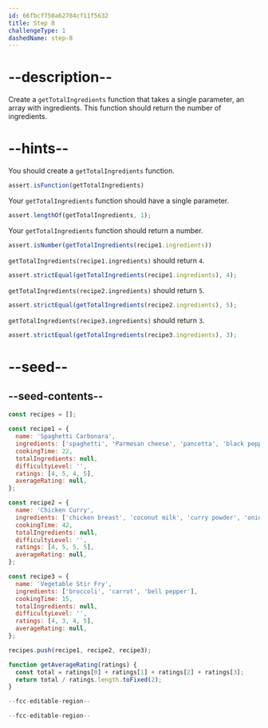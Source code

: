 ```yaml
---
id: 66fbcf750a62784cf11f5632
title: Step 8
challengeType: 1
dashedName: step-8
---
```


# --description--

Create a `getTotalIngredients` function that takes a single parameter, an array with ingredients. This function should return the number of ingredients.

# --hints--

You should create a `getTotalIngredients` function.

```js
assert.isFunction(getTotalIngredients)
```

Your `getTotalIngredients` function should have a single parameter.

```js
assert.lengthOf(getTotalIngredients, 1);
```

Your `getTotalIngredients` function should return a number.

```js
assert.isNumber(getTotalIngredients(recipe1.ingredients))
```

`getTotalIngredients(recipe1.ingredients)` should return `4`.

```js
assert.strictEqual(getTotalIngredients(recipe1.ingredients), 4);
```

`getTotalIngredients(recipe2.ingredients)` should return `5`.

```js
assert.strictEqual(getTotalIngredients(recipe2.ingredients), 5);
```

`getTotalIngredients(recipe3.ingredients)` should return `3`.

```js
assert.strictEqual(getTotalIngredients(recipe3.ingredients), 3);
```

# --seed--

## --seed-contents--

```js
const recipes = [];

const recipe1 = {
  name: 'Spaghetti Carbonara',
  ingredients: ['spaghetti', 'Parmesan cheese', 'pancetta', 'black pepper'],
  cookingTime: 22,
  totalIngredients: null,
  difficultyLevel: '',
  ratings: [4, 5, 4, 5],
  averageRating: null,
};

const recipe2 = {
  name: 'Chicken Curry',
  ingredients: ['chicken breast', 'coconut milk', 'curry powder', 'onion', 'garlic'],
  cookingTime: 42,
  totalIngredients: null,
  difficultyLevel: '',
  ratings: [4, 5, 5, 5],
  averageRating: null,
};

const recipe3 = {
  name: 'Vegetable Stir Fry',
  ingredients: ['broccoli', 'carrot', 'bell pepper'],
  cookingTime: 15,
  totalIngredients: null,
  difficultyLevel: '',
  ratings: [4, 3, 4, 5],
  averageRating: null,
};

recipes.push(recipe1, recipe2, recipe3);

function getAverageRating(ratings) {
  const total = ratings[0] + ratings[1] + ratings[2] + ratings[3];
  return total / ratings.length.toFixed(2);
}

--fcc-editable-region--

--fcc-editable-region--
```
